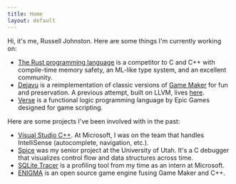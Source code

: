 ```yaml
---
title: Home
layout: default
---
```


Hi, it's me, Russell Johnston. Here are some things I'm currently working on:

* [The Rust programming language](https://www.rust-lang.org/) is a competitor to C and C++ with compile-time memory safety, an ML-like type system, and an excellent community.
* [Dejavu](https://dejavu.abubalay.com/) is a reimplementation of classic versions of [Game Maker](https://www.yoyogames.com/gamemaker) for fun and preservation. A previous attempt, built on LLVM, lives [here](https://github.com/rpjohnst/dejavu-llvm).
* [Verse](https://dev.epicgames.com/documentation/en-us/uefn/verse-language-reference) is a functional logic programming language by Epic Games designed for game scripting.

Here are some projects I've been involved with in the past:

* [Visual Studio C++](https://www.visualstudio.com/vs/features/cplusplus/). At Microsoft, I was on the team that handles IntelliSense (autocomplete, navigation, etc.).
* [Spice](https://team-worm.github.io/spice/) was my senior project at the University of Utah. It's a C debugger that visualizes control flow and data structures across time.
* [SQLite Tracer](https://github.com/Microsoft/sqlite-tracer) is a profiling tool from my time as an intern at Microsoft.
* [ENIGMA](https://enigma-dev.org/) is an open source game engine fusing Game Maker and C++.
